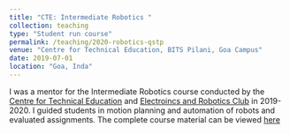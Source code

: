 ```yaml
---
title: "CTE: Intermediate Robotics "
collection: teaching
type: "Student run course"
permalink: /teaching/2020-robotics-qstp
venue: "Centre for Technical Education, BITS Pilani, Goa Campus"
date: 2019-07-01
location: "Goa, Inda"
---
```


I was a mentor for the Intermediate Robotics course conducted by the [Centre for Technical Education](https://bpgc-cte.org/) and [Electroincs and Robotics Club](http://erc-bpgc.github.io/) in 2019-2020. I guided students in motion planning and automation of robots and evaluated assignments. The complete course material can be viewed [here](https://github.com/ERC-BPGC/cte-archive/tree/master/Sem2_19-20)

